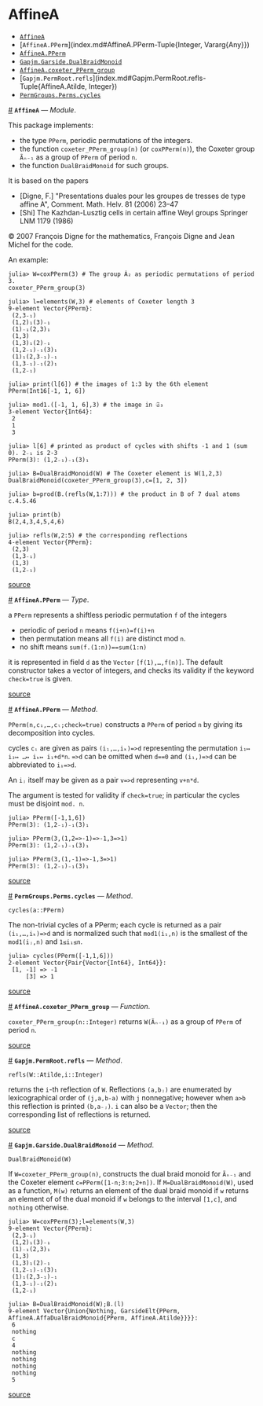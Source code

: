 
<a id='AffineA'></a>

<a id='AffineA-1'></a>

# AffineA

- [`AffineA`](index.md#AffineA)
- [`AffineA.PPerm`](index.md#AffineA.PPerm-Tuple{Integer, Vararg{Any}})
- [`AffineA.PPerm`](index.md#AffineA.PPerm)
- [`Gapjm.Garside.DualBraidMonoid`](index.md#Gapjm.Garside.DualBraidMonoid-Tuple{AffineA.Atilde})
- [`AffineA.coxeter_PPerm_group`](index.md#AffineA.coxeter_PPerm_group)
- [`Gapjm.PermRoot.refls`](index.md#Gapjm.PermRoot.refls-Tuple{AffineA.Atilde, Integer})
- [`PermGroups.Perms.cycles`](index.md#PermGroups.Perms.cycles-Tuple{PPerm})

<a id='AffineA' href='#AffineA'>#</a>
**`AffineA`** &mdash; *Module*.



This package implements:

  * the type `PPerm`, periodic permutations of the integers.
  * the  function  `coxeter_PPerm_group(n)`  (or `coxPPerm(n)`), the Coxeter group `Ãₙ₋₁` as a group of `PPerm` of period `n`.
  * the function `DualBraidMonoid` for such groups.

It is based on the papers

  * [Digne, F.] "Presentations duales pour les groupes de tresses de type affine A", Comment. Math. Helv. 81 (2006) 23–47
  * [Shi] The Kazhdan-Lusztig cells in certain affine Weyl groups  Springer LNM 1179 (1986)

©  2007 François Digne for the  mathematics, François Digne and Jean Michel for the code.

An example:

```julia-repl
julia> W=coxPPerm(3) # The group Ã₂ as periodic permutations of period 3.
coxeter_PPerm_group(3)

julia> l=elements(W,3) # elements of Coxeter length 3
9-element Vector{PPerm}:
 (2,3₋₁)
 (1,2)₁(3)₋₁
 (1)₋₁(2,3)₁
 (1,3)
 (1,3)₁(2)₋₁
 (1,2₋₁)₋₁(3)₁
 (1)₁(2,3₋₁)₋₁
 (1,3₋₁)₋₁(2)₁
 (1,2₋₁)
```

```julia-rep1
julia> print(l[6]) # the images of 1:3 by the 6th element
PPerm(Int16[-1, 1, 6])
```

```julia-repl
julia> mod1.([-1, 1, 6],3) # the image in 𝔖₃
3-element Vector{Int64}:
 2
 1
 3

julia> l[6] # printed as product of cycles with shifts -1 and 1 (sum 0). 2₋₁ is 2-3
PPerm(3): (1,2₋₁)₋₁(3)₁

julia> B=DualBraidMonoid(W) # The Coxeter element is W(1,2,3)
DualBraidMonoid(coxeter_PPerm_group(3),c=[1, 2, 3])

julia> b=prod(B.(refls(W,1:7))) # the product in B of 7 dual atoms
c.4.5.46
```

```julia-rep1
julia> print(b)
B(2,4,3,4,5,4,6)
```

```julia-repl
julia> refls(W,2:5) # the corresponding reflections
4-element Vector{PPerm}:
 (2,3)
 (1,3₋₁)
 (1,3)
 (1,2₋₁)
```


<a target='_blank' href='https://github.com/jmichel7/AffineA.jl/blob/f8c456a6918e65b731e104eadfe8726621ef54ae/src/AffineA.jl#L1-L71' class='documenter-source'>source</a><br>

<a id='AffineA.PPerm' href='#AffineA.PPerm'>#</a>
**`AffineA.PPerm`** &mdash; *Type*.



a `PPerm` represents a shiftless periodic permutation `f` of the integers

  * periodic of period `n` means `f(i+n)=f(i)+n`
  * then permutation means all `f(i)` are distinct mod `n`.
  * no shift means `sum(f.(1:n))==sum(1:n)`

it is represented in field `d` as the `Vector` `[f(1),…,f(n)]`. The default constructor  takes a  vector of  integers, and  checks its  validity if the keyword `check=true` is given.


<a target='_blank' href='https://github.com/jmichel7/AffineA.jl/blob/f8c456a6918e65b731e104eadfe8726621ef54ae/src/AffineA.jl#L76-L85' class='documenter-source'>source</a><br>

<a id='AffineA.PPerm-Tuple{Integer, Vararg{Any}}' href='#AffineA.PPerm-Tuple{Integer, Vararg{Any}}'>#</a>
**`AffineA.PPerm`** &mdash; *Method*.



`PPerm(n,c₁,…,cₗ;check=true)`  constructs a `PPerm` of period `n` by giving its decomposition into cycles.

cycles `cᵢ` are given as pairs `(i₁,…,iₖ)=>d` representing the  permutation `i₁↦ i₂↦ …↦ iₖ↦ i₁+d*n`.  `=>d` can be omitted when `d==0` and `(i₁,)=>d` can be abbreviated to `i₁=>d`. 

An `iⱼ` itself may be given as a pair `v=>d` representing `v+n*d`.

The  argument is  tested for  validity if  `check=true`; in  particular the cycles must be disjoint `mod. n`.

```julia-repl
julia> PPerm([-1,1,6])
PPerm(3): (1,2₋₁)₋₁(3)₁

julia> PPerm(3,(1,2=>-1)=>-1,3=>1)
PPerm(3): (1,2₋₁)₋₁(3)₁

julia> PPerm(3,(1,-1)=>-1,3=>1)
PPerm(3): (1,2₋₁)₋₁(3)₁
```


<a target='_blank' href='https://github.com/jmichel7/AffineA.jl/blob/f8c456a6918e65b731e104eadfe8726621ef54ae/src/AffineA.jl#L108-L131' class='documenter-source'>source</a><br>

<a id='PermGroups.Perms.cycles-Tuple{PPerm}' href='#PermGroups.Perms.cycles-Tuple{PPerm}'>#</a>
**`PermGroups.Perms.cycles`** &mdash; *Method*.



`cycles(a::PPerm)`

The non-trivial cycles of a PPerm; each cycle is returned as a pair `(i₁,…,iₖ)=>d` and  is normalized such that `mod1(i₁,n)` is the smallest of the  `mod1(iⱼ,n)` and `1≤i₁≤n`.

```julia-repl
julia> cycles(PPerm([-1,1,6]))
2-element Vector{Pair{Vector{Int64}, Int64}}:
 [1, -1] => -1
     [3] => 1
```


<a target='_blank' href='https://github.com/jmichel7/AffineA.jl/blob/f8c456a6918e65b731e104eadfe8726621ef54ae/src/AffineA.jl#L207-L220' class='documenter-source'>source</a><br>

<a id='AffineA.coxeter_PPerm_group' href='#AffineA.coxeter_PPerm_group'>#</a>
**`AffineA.coxeter_PPerm_group`** &mdash; *Function*.



`coxeter_PPerm_group(n::Integer)` returns `W(Ãₙ₋₁)` as a group of `PPerm` of period `n`.


<a target='_blank' href='https://github.com/jmichel7/AffineA.jl/blob/f8c456a6918e65b731e104eadfe8726621ef54ae/src/AffineA.jl#L392-L394' class='documenter-source'>source</a><br>

<a id='Gapjm.PermRoot.refls-Tuple{AffineA.Atilde, Integer}' href='#Gapjm.PermRoot.refls-Tuple{AffineA.Atilde, Integer}'>#</a>
**`Gapjm.PermRoot.refls`** &mdash; *Method*.



`refls(W::Atilde,i::Integer)`

returns  the `i`-th reflection of  `W`. Reflections `(a,bⱼ)` are enumerated by  lexicographical order of `(j,a,b-a)` with `j` nonnegative; however when `a>b`  this reflection  is printed  `(b,a₋ⱼ)`. `i`  can also be a `Vector`; then the corresponding list of reflections is returned.


<a target='_blank' href='https://github.com/jmichel7/AffineA.jl/blob/f8c456a6918e65b731e104eadfe8726621ef54ae/src/AffineA.jl#L358-L365' class='documenter-source'>source</a><br>

<a id='Gapjm.Garside.DualBraidMonoid-Tuple{AffineA.Atilde}' href='#Gapjm.Garside.DualBraidMonoid-Tuple{AffineA.Atilde}'>#</a>
**`Gapjm.Garside.DualBraidMonoid`** &mdash; *Method*.



`DualBraidMonoid(W)`

If  `W=coxeter_PPerm_group(n)`, constructs  the dual  braid monoid  for `Ãₙ₋₁`  and the Coxeter  element `c=PPerm([1-n;3:n;2+n])`.  If `M=DualBraidMonoid(W)`, used as  a function, `M(w)` returns  an element of the  dual braid monoid if `w` returns  an element of  of the dual  monoid if `w`  belongs to the interval `[1,c]`, and `nothing` otherwise.

```julia-repl
julia> W=coxPPerm(3);l=elements(W,3)
9-element Vector{PPerm}:
 (2,3₋₁)
 (1,2)₁(3)₋₁
 (1)₋₁(2,3)₁
 (1,3)
 (1,3)₁(2)₋₁
 (1,2₋₁)₋₁(3)₁
 (1)₁(2,3₋₁)₋₁
 (1,3₋₁)₋₁(2)₁
 (1,2₋₁)

julia> B=DualBraidMonoid(W);B.(l)
9-element Vector{Union{Nothing, GarsideElt{PPerm, AffineA.AffaDualBraidMonoid{PPerm, AffineA.Atilde}}}}:
 6
 nothing
 c
 4
 nothing
 nothing
 nothing
 nothing
 5
```


<a target='_blank' href='https://github.com/jmichel7/AffineA.jl/blob/f8c456a6918e65b731e104eadfe8726621ef54ae/src/AffineA.jl#L423-L456' class='documenter-source'>source</a><br>

